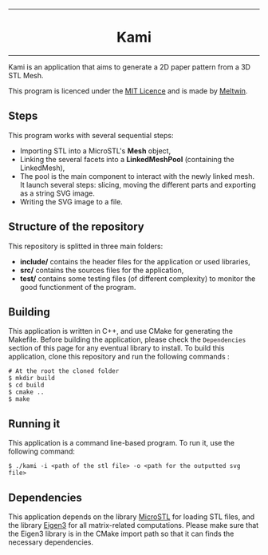 ***
<h1 align="center"> Kami </h1> 

***

Kami is an application that aims to generate a 2D paper pattern from a 3D STL Mesh.

This program is licenced under the [MIT Licence](./LICENCE) and is made by [Meltwin](https://github.com/Meltwin).

## Steps

This program works with several sequential steps:

- Importing STL into a MicroSTL's **Mesh** object,
- Linking the several facets into a **LinkedMeshPool** (containing the LinkedMesh),
- The pool is the main component to interact with the newly linked mesh. It launch several steps: slicing, moving the different parts and exporting as a string SVG image.
- Writing the SVG image to a file.

## Structure of the repository

This repository is splitted in three main folders:

- **include/** contains the header files for the application or used libraries,
- **src/** contains the sources files for the application,
- **test/** contains some testing files (of different complexity) to monitor the good functionment of the program.

## Building

This application is written in C++, and use CMake for generating the Makefile. Before building the application, please check the `Dependencies` section of this page for any eventual library to install. To build this application, clone this repository and run the following commands :

```shell
# At the root the cloned folder
$ mkdir build
$ cd build
$ cmake ..
$ make
```

## Running it

This application is a command line-based program. To run it, use the following command:

```
$ ./kami -i <path of the stl file> -o <path for the outputted svg file>
```

## Dependencies

This application depends on the library [MicroSTL](https://github.com/cry-inc/microstl) for loading STL files, and the library [Eigen3](https://gitlab.com/libeigen/eigen) for all matrix-related computations. Please make sure that the Eigen3 library is in the CMake import path so that it can finds the necessary dependencies.

